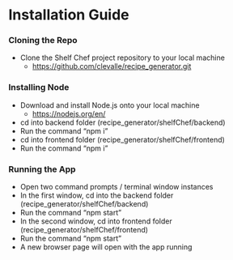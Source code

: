 # Installation Guide

### Cloning the Repo
- Clone the Shelf Chef project repository to your local machine
  - https://github.com/clevalle/recipe_generator.git

### Installing Node
- Download and install Node.js onto your local machine
  - https://nodejs.org/en/
- cd into backend folder (recipe_generator/shelfChef/backend)
- Run the command “npm i”
- cd into frontend folder (recipe_generator/shelfChef/frontend)
- Run the command “npm i”

### Running the App
- Open two command prompts / terminal window instances
- In the first window, cd into the backend folder (recipe_generator/shelfChef/backend)
- Run the command “npm start”
- In the second window, cd into frontend folder (recipe_generator/shelfChef/frontend)
- Run the command “npm start”
- A new browser page will open with the app running
